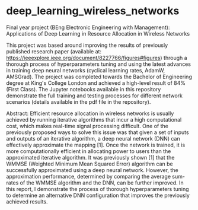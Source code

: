 # deep_learning_wireless_networks
Final year project (BEng Electronic Engineering with Management): Applications of Deep Learning in Resource Allocation in Wireless Networks

This project was based around improving the results of previously published research paper (available at: https://ieeexplore.ieee.org/document/8227766/figures#figures) through
a thorough process of hyperparameters tuning and using the latest advances in training deep neural networks (cyclical learning rates, AdamW, AMSGrad).
The project was completed towards the Bachelor of Engineering degree at King's College London and achieved a high-level result of 84% (First Class). The Jupyter notebooks
available in this repository demonstrate the full training and testing processes for different network scenarios (details available in the pdf file in the repository). 

Abstract: Efficient resource allocation in wireless networks is usually achieved by running iterative
algorithms that incur a high computational cost, which makes real-time signal processing
difficult. One of the previously proposed ways to solve this issue was that given a set of inputs
and outputs of an iterative algorithm, a deep neural network (DNN) can effectively approximate
the mapping [1]. Once the network is trained, it is more computationally efficient in allocating
power to users than the approximated iterative algorithm. It was previously shown [1] that the
WMMSE (Weighted Minimum Mean Squared Error) algorithm can be successfully approximated
using a deep neural network. However, the approximation performance, determined by
comparing the average sum-rates of the WMMSE algorithm and the DNN, can be further
improved. In this report, I demonstrate the process of thorough hyperparameters tuning to
determine an alternative DNN configuration that improves the previously achieved results.


